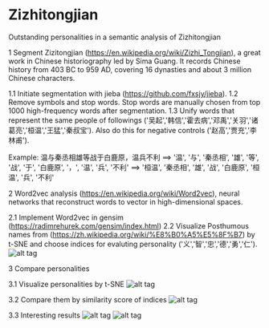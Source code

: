 # Zizhitongjian

Outstanding personalities in a semantic analysis of Zizhitongjian

1 Segment Zizitongjian (https://en.wikipedia.org/wiki/Zizhi_Tongjian), a great work in Chinese historiography led by Sima Guang. It records Chinese history from 403 BC to 959 AD, covering 16 dynasties and about 3 million Chinese characters.

1.1 Initiate segmentation with jieba (https://github.com/fxsjy/jieba).
1.2 Remove symbols and stop words. Stop words are manually chosen from top 1000 high-frequency words after segmentation.
1.3 Unify words that represent the same people of followings ('吴起','韩信','霍去病','邓禹','关羽','诸葛亮','桓温','王猛','秦叔宝'). Also do this for negative controls ('赵高','贾充','李林甫'). 

Example: 
温与秦丞相雄等战于白鹿原，温兵不利 ==>
'温', '与', '秦丞相', '雄', '等', '战', '于', '白鹿原', '，', '温', '兵', '不利' ==>
'桓温', '秦丞相', '雄', '战', '白鹿原', '桓温', '兵', '不利'

2 Word2vec analysis (https://en.wikipedia.org/wiki/Word2vec), neural networks that reconstruct words to vector in high-dimensional spaces.

2.1 Implement Word2vec in gensim (https://radimrehurek.com/gensim/index.html)
2.2 Visualize Posthumous names from (https://zh.wikipedia.org/wiki/%E8%B0%A5%E5%8F%B7) by t-SNE and choose indices for evaluting personality ('义','智','忠','德','勇','仁').
![alt tag](https://github.com/sheetsvicky/Zizhitongjian/blob/master/ft.png)

3 Compare personalities

3.1 Visualize personalities by t-SNE
![alt tag](https://github.com/sheetsvicky/Zizhitongjian/blob/master/pp.png)

3.2 Compare them by similarity score of indices
![alt tag](https://github.com/sheetsvicky/Zizhitongjian/blob/master/pp_radar.png)

3.3 Interesting results
![alt tag](https://github.com/sheetsvicky/Zizhitongjian/blob/master/similar1.png)
![alt tag](https://github.com/sheetsvicky/Zizhitongjian/blob/master/similar2.png)

